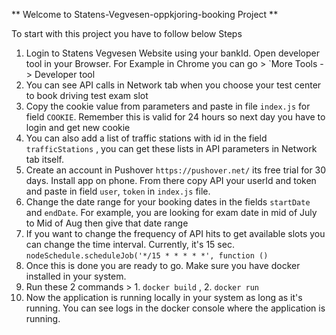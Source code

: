 ** Welcome to Statens-Vegvesen-oppkjoring-booking Project **

To start with this project you have to follow below Steps

1. Login to Statens Vegvesen Website using your bankId. Open developer tool in your Browser. For Example in Chrome you can go > `More Tools -> Developer tool
2. You can see API calls in Network tab when you choose your test center to book driving test exam slot
3. Copy the cookie value from parameters and paste in file `index.js` for field `COOKIE`. Remember this is valid for 24 hours so next day you have to login and get new cookie
4. You can also add a list of traffic stations with id in the field `trafficStations` , you can get these lists in API parameters in Network tab itself.
5. Create an account in Pushover `https://pushover.net/` its free trial for 30 days. Install app on phone. From there copy API your userId and token and paste in field `user`, `token` in `index.js` file.
6. Change the date range for your booking dates in the fields `startDate` and `endDate`. For example, you are looking for exam date in mid of July to Mid of Aug then give that date range
7. If you want to change the frequency of API hits to get available slots you can change the time interval. Currently, it's 15 sec. `nodeSchedule.scheduleJob('*/15 * * * * *', function ()`
8. Once this is done you are ready to go. Make sure you have docker installed in your system.
9. Run these 2 commands > 1. `docker build` , 2. `docker run`
10. Now the application is running locally in your system as long as it's running. You can see logs in the docker console where the application is running.
